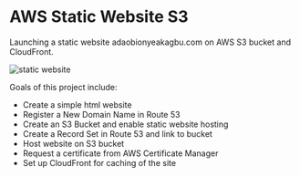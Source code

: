 # AWS Static Website S3
Launching a static website adaobionyeakagbu.com on AWS S3 bucket and CloudFront.

![static website](https://user-images.githubusercontent.com/66325142/213918006-b229e564-3271-4fb7-979a-aa702c6c0fac.png)

Goals of this project include:
- Create a simple html website
- Register a New Domain Name in Route 53
- Create an S3 Bucket and enable static website hosting
- Create a Record Set in Route 53 and link to bucket
- Host website on S3 bucket
- Request a certificate from AWS Certificate Manager
- Set up CloudFront for caching of the site

